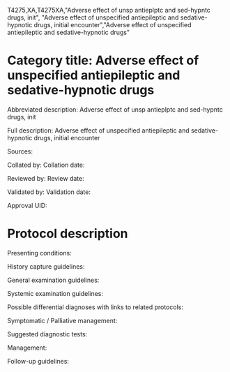 T4275,XA,T4275XA,"Adverse effect of unsp antieplptc and sed-hypntc drugs, init", "Adverse effect of unspecified antiepileptic and sedative-hypnotic drugs, initial encounter","Adverse effect of unspecified antiepileptic and sedative-hypnotic drugs"
# Category title: Adverse effect of unspecified antiepileptic and sedative-hypnotic drugs

Abbreviated description: Adverse effect of unsp antieplptc and sed-hypntc drugs, init

Full description: Adverse effect of unspecified antiepileptic and sedative-hypnotic drugs, initial encounter

Sources:

Collated by:
Collation date:

Reviewed by:
Review date:

Validated by:
Validation date:

Approval UID:

# Protocol description

Presenting conditions:

History capture guidelines:

General examination guidelines:

Systemic examination guidelines:

Possible differential diagnoses with links to related protocols:

Symptomatic / Palliative management:

Suggested diagnostic tests:

Management:

Follow-up guidelines:
